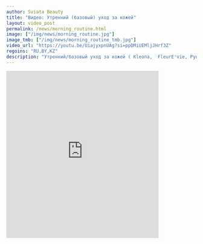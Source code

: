 ```yaml
---
author: Sviata Beauty
title: "Видео: Утренний (базовый) уход за кожей"
layout: video_post
permalink: /news/morning_routine.html
image: ["/img/news/morning_routine.jpg"]
image_tmb: ["/img/news/morning_routine_tmb.jpg"]
video_url: "https://youtu.be/UiajyxpnUAg?si=ppDMiUEMljJHrf3Z"
regoins: "RU,BY,KZ"
description: "Утренний/базовый уход за кожей ( Kleona,  FleurE'vie, Pyunkang Yul, Clinique, Icon Skin, Drunk Elephant, Blithe, Biossance)"
---
```

<iframe width="80%" height="443"  src="https://www.youtube.com/embed/UiajyxpnUAg?si=aH8-Kw8QsQTTkaB4" title="YouTube video player" frameborder="0" allow="accelerometer; autoplay; clipboard-write; encrypted-media; gyroscope; picture-in-picture; web-share" allowfullscreen></iframe>